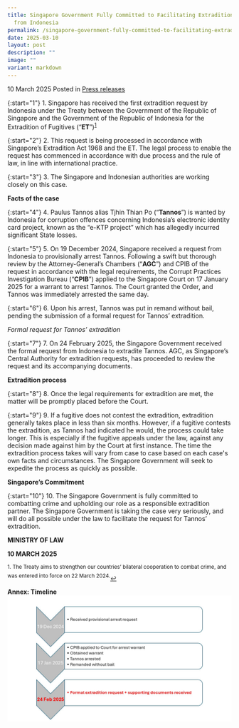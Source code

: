 ```yaml
---
title: Singapore Government Fully Committed to Facilitating Extradition Request
  from Indonesia
permalink: /singapore-government-fully-committed-to-facilitating-extradition-request-from-indonesia/
date: 2025-03-10
layout: post
description: ""
image: ""
variant: markdown
---
```

10 March 2025 Posted in [Press releases](/news/press-releases)

{:start="1"}
1.&nbsp;Singapore has received the first extradition request by Indonesia under the Treaty between the Government of the Republic of Singapore and the Government of the Republic of Indonesia for the Extradition of Fugitives (“**ET**”)<sup><a href="#fn1" id="ref1">1</a></sup> 

{:start="2"}
2.&nbsp;This request is being processed in accordance with Singapore’s Extradition Act 1968 and the ET. The legal process to enable the request has commenced in accordance with due process and the rule of law, in line with international practice.

{:start="3"}
3.&nbsp;The Singapore and Indonesian authorities are working closely on this case.

**Facts of the case**

{:start="4"}
4.&nbsp;Paulus Tannos alias Tjhin Thian Po (“**Tannos**”) is wanted by Indonesia for corruption offences concerning Indonesia’s electronic identity card project, known as the “e-KTP project” which has allegedly incurred significant State losses.

{:start="5"}
5.&nbsp;On 19 December 2024, Singapore received a request from Indonesia to provisionally arrest Tannos. Following a swift but thorough review by the Attorney-General’s Chambers (“**AGC**”) and CPIB of the request in accordance with the legal requirements, the Corrupt Practices Investigation Bureau (“**CPIB**”) applied to the Singapore Court on 17 January 2025 for a warrant to arrest Tannos. The Court granted the Order, and Tannos was immediately arrested the same day.

{:start="6"}
6.&nbsp;Upon his arrest, Tannos was put in remand without bail, pending the submission of a formal request for Tannos’ extradition.

*Formal request for Tannos’ extradition*

{:start="7"}
7.&nbsp;On 24 February 2025, the Singapore Government received the formal request from Indonesia to extradite Tannos. AGC, as Singapore’s Central Authority for extradition requests, has proceeded to review the request and its accompanying documents.

**Extradition process**

{:start="8"}
8.&nbsp;Once the legal requirements for extradition are met, the matter will be promptly placed before the Court.

{:start="9"}
9.&nbsp;If a fugitive does not contest the extradition, extradition generally takes place in less than six months. However, if a fugitive contests the extradition, as Tannos had indicated he would, the process could take longer. This is especially if the fugitive appeals under the law, against any decision made against him by the Court at first instance. The time the extradition process takes will vary from case to case based on each case's own facts and circumstances. The Singapore Government will seek to expedite the process as quickly as possible.

**Singapore’s Commitment**

{:start="10"}
10.&nbsp;The Singapore Government is fully committed to combatting crime and upholding our role as a responsible extradition partner. The Singapore Government is taking the case very seriously, and will do all possible under the law to facilitate the request for Tannos’ extradition.

<b>MINISTRY OF LAW</b>
<p><b>10 MARCH 2025</b>

</p><p><sup id="fn1">1.&nbsp;The Treaty aims to strengthen our countries’ bilateral cooperation to combat crime, and was entered into force on 22 March 2024.</sup><a href="#ref1" title="Jump back to footnote 1 in the text." style="font-size: 12px">↩</a></p>

**Annex: Timeline**
![](/images/Annex___Timeline_for_Extradition_Request_from_Indonesia.jpg)

